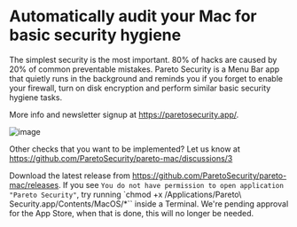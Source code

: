 # Automatically audit your Mac for basic security hygiene


The simplest security is the most important. 80% of hacks are caused by 20% of common preventable mistakes. Pareto Security is a Menu Bar app that quietly runs in the background and reminds you if you forget to enable your firewall, turn on disk encryption and perform similar basic security hygiene tasks.

More info and newsletter signup at https://paretosecurity.app/.

![image](https://user-images.githubusercontent.com/239513/126497099-1b89a8ef-68f2-4aae-9f05-f124748685d2.png)

Other checks that you want to be implemented? Let us know at https://github.com/ParetoSecurity/pareto-mac/discussions/3

Download the latest release from https://github.com/ParetoSecurity/pareto-mac/releases. If you see `You do not have permission to open application "Pareto Security"`, try running `chmod +x /Applications/Pareto\ Security.app/Contents/MacOS/*`` inside a Terminal. We're pending approval for the App Store, when that is done, this will no longer be needed. 
